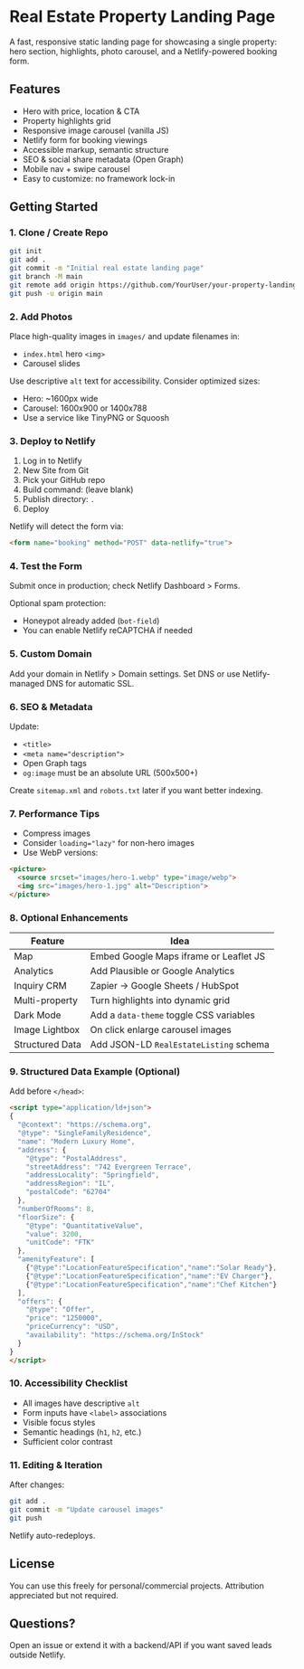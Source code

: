 # Real Estate Property Landing Page

A fast, responsive static landing page for showcasing a single property: hero section, highlights, photo carousel, and a Netlify-powered booking form.

## Features
- Hero with price, location & CTA
- Property highlights grid
- Responsive image carousel (vanilla JS)
- Netlify form for booking viewings
- Accessible markup, semantic structure
- SEO & social share metadata (Open Graph)
- Mobile nav + swipe carousel
- Easy to customize: no framework lock-in

## Getting Started

### 1. Clone / Create Repo
```bash
git init
git add .
git commit -m "Initial real estate landing page"
git branch -M main
git remote add origin https://github.com/YourUser/your-property-landing.git
git push -u origin main
```

### 2. Add Photos
Place high-quality images in `images/` and update filenames in:
- `index.html` hero `<img>`
- Carousel slides

Use descriptive `alt` text for accessibility. Consider optimized sizes:
- Hero: ~1600px wide
- Carousel: 1600x900 or 1400x788
- Use a service like TinyPNG or Squoosh

### 3. Deploy to Netlify
1. Log in to Netlify
2. New Site from Git
3. Pick your GitHub repo
4. Build command: (leave blank)
5. Publish directory: `.`
6. Deploy

Netlify will detect the form via:
```html
<form name="booking" method="POST" data-netlify="true">
```

### 4. Test the Form
Submit once in production; check Netlify Dashboard > Forms.

Optional spam protection:
- Honeypot already added (`bot-field`)
- You can enable Netlify reCAPTCHA if needed

### 5. Custom Domain
Add your domain in Netlify > Domain settings. Set DNS or use Netlify-managed DNS for automatic SSL.

### 6. SEO & Metadata
Update:
- `<title>`
- `<meta name="description">`
- Open Graph tags
- `og:image` must be an absolute URL (500x500+)

Create `sitemap.xml` and `robots.txt` later if you want better indexing.

### 7. Performance Tips
- Compress images
- Consider `loading="lazy"` for non-hero images
- Use WebP versions:
```html
<picture>
  <source srcset="images/hero-1.webp" type="image/webp">
  <img src="images/hero-1.jpg" alt="Description">
</picture>
```

### 8. Optional Enhancements
| Feature | Idea |
|---------|------|
| Map | Embed Google Maps iframe or Leaflet JS |
| Analytics | Add Plausible or Google Analytics |
| Inquiry CRM | Zapier → Google Sheets / HubSpot |
| Multi-property | Turn highlights into dynamic grid |
| Dark Mode | Add a `data-theme` toggle CSS variables |
| Image Lightbox | On click enlarge carousel images |
| Structured Data | Add JSON-LD `RealEstateListing` schema |

### 9. Structured Data Example (Optional)
Add before `</head>`:
```html
<script type="application/ld+json">
{
  "@context": "https://schema.org",
  "@type": "SingleFamilyResidence",
  "name": "Modern Luxury Home",
  "address": {
    "@type": "PostalAddress",
    "streetAddress": "742 Evergreen Terrace",
    "addressLocality": "Springfield",
    "addressRegion": "IL",
    "postalCode": "62704"
  },
  "numberOfRooms": 8,
  "floorSize": {
    "@type": "QuantitativeValue",
    "value": 3200,
    "unitCode": "FTK"
  },
  "amenityFeature": [
    {"@type":"LocationFeatureSpecification","name":"Solar Ready"},
    {"@type":"LocationFeatureSpecification","name":"EV Charger"},
    {"@type":"LocationFeatureSpecification","name":"Chef Kitchen"}
  ],
  "offers": {
    "@type": "Offer",
    "price": "1250000",
    "priceCurrency": "USD",
    "availability": "https://schema.org/InStock"
  }
}
</script>
```

### 10. Accessibility Checklist
- All images have descriptive `alt`
- Form inputs have `<label>` associations
- Visible focus styles
- Semantic headings (`h1`, `h2`, etc.)
- Sufficient color contrast

### 11. Editing & Iteration
After changes:
```bash
git add .
git commit -m "Update carousel images"
git push
```
Netlify auto-redeploys.

## License
You can use this freely for personal/commercial projects. Attribution appreciated but not required.

## Questions?
Open an issue or extend it with a backend/API if you want saved leads outside Netlify.
